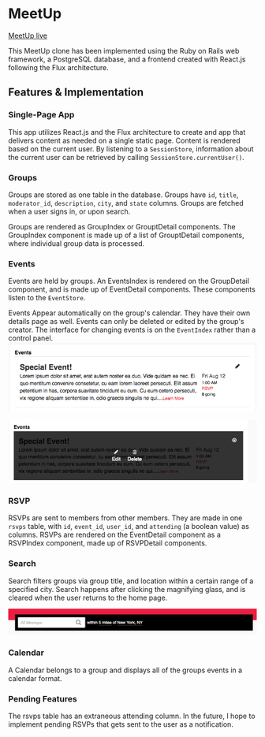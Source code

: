 # MeetUp

[MeetUp live][heroku]

[heroku]: http://www.herokuapp.com


This MeetUp clone has been implemented using the Ruby on Rails web framework, a PostgreSQL database, and
a frontend created with React.js following the Flux architecture.  

## Features & Implementation

### Single-Page App

This app utilizes React.js and the Flux architecture to create and app that delivers
content as needed on a single static page. Content is rendered based on the current user.
By listening to a `SessionStore`, information about the current user can be retrieved by
calling `SessionStore.currentUser()`.


### Groups

  Groups are stored as one table in the database. Groups have `id`, `title`, `moderator_id`, `description`, `city`, and `state` columns. Groups are fetched when a user signs in, or upon search.

  Groups are rendered as GroupIndex or GrouptDetail components. The GroupIndex component is made up of a list of GrouptDetail components, where individual group data is processed.

### Events

Events are held by groups. An EventsIndex is rendered on the GroupDetail component, and is made up of EventDetail components. These components listen to the `EventStore`.

Events Appear automatically on the group's calendar. They have their own details page as well. Events can only be deleted or edited by the group's creator. The interface for changing events is on the `EventIndex` rather than a control panel.
![event]

![event-admin]


### RSVP

RSVPs are sent to members from other members. They are made in one `rsvps` table, with `id`, `event_id`, `user_id`, and `attending` (a boolean value) as columns.
RSVPs are rendered on the EventDetail component as a RSVPIndex component, made up of RSVPDetail components.

### Search

Search filters groups via group title, and location within a certain range of a specified city. Search happens after clicking the magnifying glass, and is cleared when the user returns to the home page.

![search-bar]

### Calendar

A Calendar belongs to a group and displays all of the groups events in a calendar format.

### Pending Features

The rsvps table has an extraneous attending column. In the future, I hope to implement pending RSVPs that gets sent to the user as a notification.

[event]: ./docs/production_img/event.png
[event-admin]: ./docs/production_img/event_admin.png
[search-bar]: ./docs/production_img/search_bar.png
